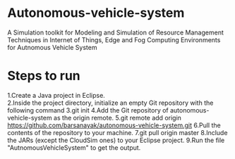 # Autonomous-vehicle-system

A Simulation toolkit for Modeling and Simulation of Resource Management Techniques in Internet of Things, Edge and Fog Computing Environments for Autnomous Vehicle System


# Steps to run 
1.Create a Java project in Eclipse.   
2.Inside the project directory, initialize an empty Git repository with the following command
3.git init
4.Add the Git repository of autonomous-vehicle-system as the origin remote.
5.git remote add origin  https://github.com/barsanayak/autonomous-vehicle-system.git
6.Pull the contents of the repository to your machine.
7.git pull origin master
8.Include the JARs (except the CloudSim ones) to your Eclipse project.
9.Run the file "AutnomousVehicleSystem" to get the output. 
